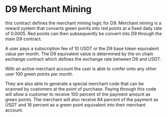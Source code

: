 # D9 Merchant Mining

this contract defines the merchant mining logic for D9. Merchant mining is a reward system that converts green points into red points at a fixed daily rate of 0.0005. Red points can then subsequently be convert into D9 through the main D9 contract.

A user pays a subscription fee of 10 USDT or the D9 base token equivalent value per month. The D9 equivalent value is determined by the on chain exchange contract which defines the exchange rate between D9 and USDT.

With an active merchant account the user is able to confer onto any other user 100 green points per month.

They are also able to generate a special merchant code that can be scanned by customers at the point of purchase. Paying through this code will allow a customer to receive 100 percent of the payment amount as green points. The merchant will also receive 84 percent of the payment as USDT and 16 percent as a green point equivalent into their merchant account.
